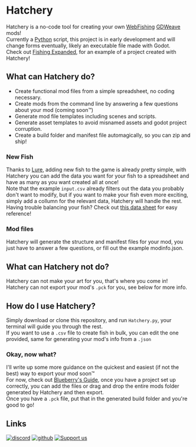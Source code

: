 # Hatchery  

Hatchery is a no-code tool for creating your own [WebFishing](https://webfishing.pro) [GDWeave](https://github.com/NotNite/GDWeave) mods!  
Currently a [Python](https://www.python.org) script, this project is in early development and will change forms eventually, likely an executable file made with Godot.  
Check out [Fishing Expanded](https://github.com/coolbot100s/FishingExpanded), for an example of a project created with Hatchery!  

## What can Hatchery do?

- Create functional mod files from a simple spreadsheet, no coding necessary.
- Create mods from the command line by answering a few questions about your mod (coming soon™️)
- Generate mod file templates including scenes and scripts.  
- Generate asset templates to avoid misnamed assets and godot project corruption.  
- Create a build folder and manifest file automagically, so you can zip and ship!

### New Fish

Thanks to [Lure](https://github.com/Sulayre/WebfishingLure), adding new fish to the game is already pretty simple, with Hatchery you can add the data you want for your fish to a spreadsheet and have as many as you want created all at once!  
Note that the example `input.csv` already filters out the data you probably don't want to modify, but if you want to make your fish even more exciting, simply add a collumn for the relevant data, Hatchery will handle the rest.  
Having trouble balancing your fish? Check out [this data sheet](https://docs.google.com/spreadsheets/d/1N-uiVKMLc4itN2enzeXCH6WJ9eEUbmoc2P0GV3Dqm2k/) for easy reference!

### Mod files

Hatchery will generate the structure and manifest files for your mod, you just have to answer a few questions, or fill out the example modinfo.json.  

## What can Hatchery not do?  

Hatchery can not make your art for you, that's where you come in!  
Hatchery can not export your mod's `.pck` for you, see below for more info.  


## How do I use Hatchery?

Simply download or clone this repository, and run `Hatchery.py`, your terminal will guide you through the rest.  
If you want to use a `.csv` file to create fish in bulk, you can edit the one provided, same for generating your mod's info from a `.json`  

### Okay, now what?  
I'll write up some more guidance on the quickest and easiest (if not the best) way to export your mod soon:tm:  
For now, check out [Blueberry's Guide](https://github.com/BlueberryWolf/WEBFISHINGModdingGuide), once you have a project set up correctly, you can add the files or drag and drop the entire mods folder generated by Hatchery and then export.  
Once you have a `.pck` file, put that in the generated build folder and you're good to go!

## Links

[![discord](https://cdn.jsdelivr.net/npm/@intergrav/devins-badges@3/assets/cozy-minimal/social/discord-singular_vector.svg)](https://discord.gg/qxRVkGDjdJ) 
[![github](https://cdn.jsdelivr.net/npm/@intergrav/devins-badges@3/assets/cozy-minimal/available/github_vector.svg)](https://github.com/coolbot100s) 
[![Support us](https://cdn.jsdelivr.net/npm/@intergrav/devins-badges@3/assets/cozy-minimal/donate/generic-singular_vector.svg)](https://github.com/sponsors/coolbot100s)
